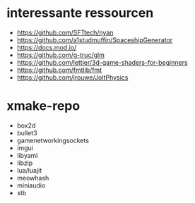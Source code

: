 # interessante ressourcen
- https://github.com/SFTtech/nyan
- https://github.com/a1studmuffin/SpaceshipGenerator
- https://docs.mod.io/
- https://github.com/g-truc/glm
- https://github.com/lettier/3d-game-shaders-for-beginners
- https://github.com/fmtlib/fmt
- https://github.com/jrouwe/JoltPhysics
# xmake-repo
- box2d
- bullet3
- gamenetworkingsockets
- imgui
- libyaml
- libzip
- lua/luajit
- meowhash
- miniaudio
- stb